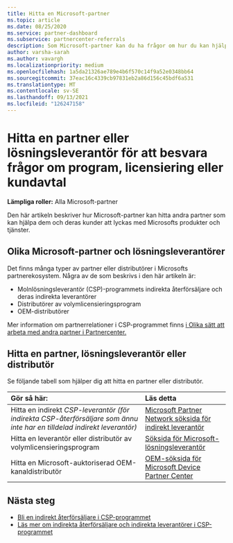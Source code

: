 ```yaml
---
title: Hitta en Microsoft-partner
ms.topic: article
ms.date: 08/25/2020
ms.service: partner-dashboard
ms.subservice: partnercenter-referrals
description: Som Microsoft-partner kan du ha frågor om hur du kan hjälpa dina kunder eller specifika program. Hitta andra partner som kan hjälpa dig.
author: varsha-sarah
ms.author: vavargh
ms.localizationpriority: medium
ms.openlocfilehash: 1a5da21326ae789e4b6f570c14f9a52e0348bb64
ms.sourcegitcommit: 37eac16c4339cb97831eb2a86d156c45bdf6a531
ms.translationtype: MT
ms.contentlocale: sv-SE
ms.lasthandoff: 09/13/2021
ms.locfileid: "126247158"
---
```

# <a name="find-a-partner-or-solution-provider-to-answer-questions-about-programs-licensing-or-customer-deals"></a>Hitta en partner eller lösningsleverantör för att besvara frågor om program, licensiering eller kundavtal 

**Lämpliga roller:** Alla Microsoft-partner

Den här artikeln beskriver hur Microsoft-partner kan hitta andra partner som kan hjälpa dem och deras kunder att lyckas med Microsofts produkter och tjänster.

## <a name="different-microsoft-partners-and-solution-providers"></a>Olika Microsoft-partner och lösningsleverantörer

Det finns många typer av partner eller distributörer i Microsofts partnerekosystem. Några av de som beskrivs i den här artikeln är:

- Molnlösningsleverantör (CSP)-programmets indirekta återförsäljare och deras indirekta leverantörer
- Distributörer av volymlicensieringsprogram
- OEM-distributörer

Mer information om partnerrelationer i CSP-programmet finns [i Olika sätt att arbeta med andra partner i Partnercenter.](work-with-other-partners.md)

## <a name="find-a-partner-solution-provider-or-distributor"></a>Hitta en partner, lösningsleverantör eller distributör

Se följande tabell som hjälper dig att hitta en partner eller distributör.

|Gör så här:  | Läs detta  |
|:------------------|:--------------- |
|Hitta en indirekt *CSP-leverantör (för indirekta CSP-återförsäljare som ännu inte har en tilldelad indirekt leverantör)* | [Microsoft Partner Network söksida för indirekt leverantör](https://partner.microsoft.com/membership/cloud-solution-provider/find-a-provider)  |
|Hitta en leverantör eller distributör av volymlicensieringsprogram  | [Söksida för Microsoft-lösningsleverantör](https://www.microsoft.com/solution-providers/home)  |
|Hitta en Microsoft-auktoriserad OEM-kanaldistributör  | [OEM-söksida för Microsoft Device Partner Center](https://devicepartner.microsoft.com/connect/distributor)  |

## <a name="next-steps"></a>Nästa steg

- [Bli en indirekt återförsäljare i CSP-programmet](https://partner.microsoft.com/licensing)
- [Läs mer om indirekta återförsäljare och indirekta leverantörer i CSP-programmet](work-with-other-partners.md)
